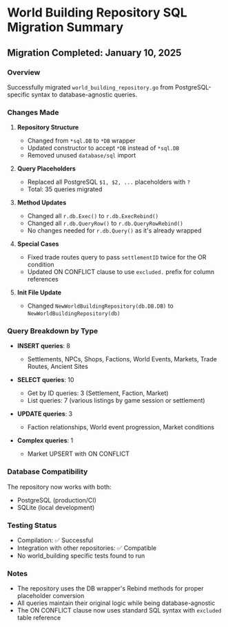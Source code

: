 # World Building Repository SQL Migration Summary

## Migration Completed: January 10, 2025

### Overview
Successfully migrated `world_building_repository.go` from PostgreSQL-specific syntax to database-agnostic queries.

### Changes Made

1. **Repository Structure**
   - Changed from `*sql.DB` to `*DB` wrapper
   - Updated constructor to accept `*DB` instead of `*sql.DB`
   - Removed unused `database/sql` import

2. **Query Placeholders**
   - Replaced all PostgreSQL `$1, $2, ...` placeholders with `?`
   - Total: 35 queries migrated

3. **Method Updates**
   - Changed all `r.db.Exec()` to `r.db.ExecRebind()`
   - Changed all `r.db.QueryRow()` to `r.db.QueryRowRebind()`
   - No changes needed for `r.db.Query()` as it's already wrapped

4. **Special Cases**
   - Fixed trade routes query to pass `settlementID` twice for the OR condition
   - Updated ON CONFLICT clause to use `excluded.` prefix for column references

5. **Init File Update**
   - Changed `NewWorldBuildingRepository(db.DB.DB)` to `NewWorldBuildingRepository(db)`

### Query Breakdown by Type

- **INSERT queries**: 8
  - Settlements, NPCs, Shops, Factions, World Events, Markets, Trade Routes, Ancient Sites
  
- **SELECT queries**: 10
  - Get by ID queries: 3 (Settlement, Faction, Market)
  - List queries: 7 (various listings by game session or settlement)
  
- **UPDATE queries**: 3
  - Faction relationships, World event progression, Market conditions
  
- **Complex queries**: 1
  - Market UPSERT with ON CONFLICT

### Database Compatibility
The repository now works with both:
- PostgreSQL (production/CI)
- SQLite (local development)

### Testing Status
- Compilation: ✅ Successful
- Integration with other repositories: ✅ Compatible
- No world_building specific tests found to run

### Notes
- The repository uses the DB wrapper's Rebind methods for proper placeholder conversion
- All queries maintain their original logic while being database-agnostic
- The ON CONFLICT clause now uses standard SQL syntax with `excluded` table reference